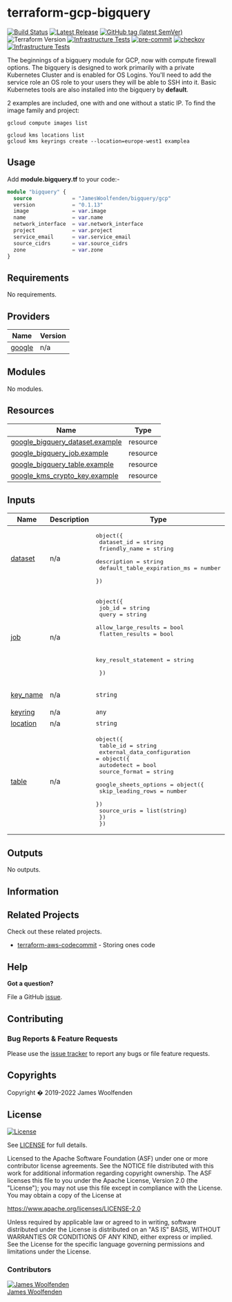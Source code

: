 # terraform-gcp-bigquery

[![Build Status](https://github.com/JamesWoolfenden/terraform-gcp-bigquery/workflows/Verify%20and%20Bump/badge.svg?branch=master)](https://github.com/JamesWoolfenden/terraform-gcp-bigquery)
[![Latest Release](https://img.shields.io/github/release/JamesWoolfenden/terraform-gcp-bigquery.svg)](https://github.com/JamesWoolfenden/terraform-gcp-bigquery/releases/latest)
[![GitHub tag (latest SemVer)](https://img.shields.io/github/tag/JamesWoolfenden/terraform-gcp-bigquery.svg?label=latest)](https://github.com/JamesWoolfenden/terraform-gcp-bigquery/releases/latest)
![Terraform Version](https://img.shields.io/badge/tf-%3E%3D0.14.0-blue.svg)
[![Infrastructure Tests](https://www.bridgecrew.cloud/badges/github/JamesWoolfenden/terraform-gcp-bigquery/cis_aws)](https://www.bridgecrew.cloud/link/badge?vcs=github&fullRepo=JamesWoolfenden%2Fterraform-gcp-bigquery&benchmark=CIS+AWS+V1.2)
[![pre-commit](https://img.shields.io/badge/pre--commit-enabled-brightgreen?logo=pre-commit&logoColor=white)](https://github.com/pre-commit/pre-commit)
[![checkov](https://img.shields.io/badge/checkov-verified-brightgreen)](https://www.checkov.io/)
[![Infrastructure Tests](https://www.bridgecrew.cloud/badges/github/jameswoolfenden/terraform-gcp-bigquery/general)](https://www.bridgecrew.cloud/link/badge?vcs=github&fullRepo=JamesWoolfenden%2Fterraform-gcp-bigquery&benchmark=INFRASTRUCTURE+SECURITY)

The beginnings of a bigquery module for GCP, now with compute firewall options.
The bigquery is designed to work primarily with a private Kubernetes Cluster and is enabled for OS Logins. You'll need to add the service role an OS role to your users they will be able to SSH into it.
Basic Kubernetes tools are also installed into the bigquery by **default**.

2 examples are included, one with and one without a static IP.
To find the image family and project:

```cli
gcloud compute images list
```

```cli
gcloud kms locations list
gcloud kms keyrings create --location=europe-west1 examplea
```

## Usage

Add **module.bigquery.tf** to your code:-

```terraform
module "bigquery" {
  source             = "JamesWoolfenden/bigquery/gcp"
  version            = "0.1.13"
  image              = var.image
  name               = var.name
  network_interface  = var.network_interface
  project            = var.project
  service_email      = var.service_email
  source_cidrs       = var.source_cidrs
  zone               = var.zone
}
```

<!-- BEGINNING OF PRE-COMMIT-TERRAFORM DOCS HOOK -->
## Requirements

No requirements.

## Providers

| Name | Version |
|------|---------|
| <a name="provider_google"></a> [google](#provider\_google) | n/a |

## Modules

No modules.

## Resources

| Name | Type |
|------|------|
| [google_bigquery_dataset.example](https://registry.terraform.io/providers/hashicorp/google/latest/docs/resources/bigquery_dataset) | resource |
| [google_bigquery_job.example](https://registry.terraform.io/providers/hashicorp/google/latest/docs/resources/bigquery_job) | resource |
| [google_bigquery_table.example](https://registry.terraform.io/providers/hashicorp/google/latest/docs/resources/bigquery_table) | resource |
| [google_kms_crypto_key.example](https://registry.terraform.io/providers/hashicorp/google/latest/docs/resources/kms_crypto_key) | resource |

## Inputs

| Name | Description | Type | Default | Required |
|------|-------------|------|---------|:--------:|
| <a name="input_dataset"></a> [dataset](#input\_dataset) | n/a | <pre>object({<br>    dataset_id                  = string<br>    friendly_name               = string<br>    description                 = string<br>    default_table_expiration_ms = number<br>  })</pre> | n/a | yes |
| <a name="input_job"></a> [job](#input\_job) | n/a | <pre>object({<br>    job_id              = string<br>    query               = string<br>    allow_large_results = bool<br>    flatten_results     = bool<br><br><br>    key_result_statement = string<br><br>  })</pre> | n/a | yes |
| <a name="input_key_name"></a> [key\_name](#input\_key\_name) | n/a | `string` | `"crypto-key-example"` | no |
| <a name="input_keyring"></a> [keyring](#input\_keyring) | n/a | `any` | n/a | yes |
| <a name="input_location"></a> [location](#input\_location) | n/a | `string` | n/a | yes |
| <a name="input_table"></a> [table](#input\_table) | n/a | <pre>object({<br>    table_id = string<br>    external_data_configuration = object({<br>      autodetect    = bool<br>      source_format = string<br>      google_sheets_options = object({<br>        skip_leading_rows = number<br>      })<br>      source_uris = list(string)<br>    })<br>  })</pre> | n/a | yes |

## Outputs

No outputs.
<!-- END OF PRE-COMMIT-TERRAFORM DOCS HOOK -->

## Information

## Related Projects

Check out these related projects.

- [terraform-aws-codecommit](https://github.com/jameswoolfenden/terraform-aws-codebuild) - Storing ones code

## Help

**Got a question?**

File a GitHub [issue](https://github.com/jameswoolfenden/terraform-aws-bigquery/issues).

## Contributing

### Bug Reports & Feature Requests

Please use the [issue tracker](https://github.com/jameswoolfenden/terraform-aws-bigquery/issues) to report any bugs or file feature requests.

## Copyrights

Copyright � 2019-2022 James Woolfenden

## License

[![License](https://img.shields.io/badge/License-Apache%202.0-blue.svg)](https://opensource.org/licenses/Apache-2.0)

See [LICENSE](LICENSE) for full details.

Licensed to the Apache Software Foundation (ASF) under one
or more contributor license agreements. See the NOTICE file
distributed with this work for additional information
regarding copyright ownership. The ASF licenses this file
to you under the Apache License, Version 2.0 (the
"License"); you may not use this file except in compliance
with the License. You may obtain a copy of the License at

<https://www.apache.org/licenses/LICENSE-2.0>

Unless required by applicable law or agreed to in writing,
software distributed under the License is distributed on an
"AS IS" BASIS, WITHOUT WARRANTIES OR CONDITIONS OF ANY
KIND, either express or implied. See the License for the
specific language governing permissions and limitations
under the License.

### Contributors

[![James Woolfenden][jameswoolfenden_avatar]][jameswoolfenden_homepage]<br/>[James Woolfenden][jameswoolfenden_homepage]

[jameswoolfenden_homepage]: https://github.com/jameswoolfenden
[jameswoolfenden_avatar]: https://github.com/jameswoolfenden.png?size=150
[github]: https://github.com/jameswoolfenden
[linkedin]: https://www.linkedin.com/in/jameswoolfenden/
[twitter]: https://twitter.com/JimWoolfenden
[share_twitter]: https://twitter.com/intent/tweet/?text=terraform-aws-bigquery&url=https://github.com/jameswoolfenden/terraform-aws-bigquery
[share_linkedin]: https://www.linkedin.com/shareArticle?mini=true&title=terraform-aws-bigquery&url=https://github.com/jameswoolfenden/terraform-aws-bigquery
[share_reddit]: https://reddit.com/submit/?url=https://github.com/jameswoolfenden/terraform-aws-bigquery
[share_facebook]: https://facebook.com/sharer/sharer.php?u=https://github.com/jameswoolfenden/terraform-aws-bigquery
[share_email]: mailto:?subject=terraform-aws-bigquery&body=https://github.com/jameswoolfenden/terraform-aws-bigquery
